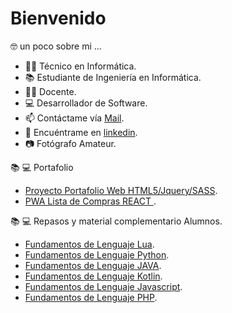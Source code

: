 # Bienvenido

🤓 un poco sobre mi ... 

 - 👨‍🎓 Técnico en Informática.
 - 📚 Estudiante de Ingeniería en Informática.
 - 👨‍🏫 Docente.
 - 💻 Desarrollador de Software.
 - 📫 Contáctame vía [Mail](mailto:matias.munoz@drackdesign.cl).
 - 👤 Encuéntrame en [linkedin](https://www.linkedin.com/in/mmunozacevedo/). 
 - 📷 Fotógrafo Amateur.

📚 💻 Portafolio

- [Proyecto Portafolio Web HTML5/Jquery/SASS](https://github.com/kmtkei/Portafolio).
- [PWA Lista de Compras REACT ](https://github.com/kmtkei/Lista-Tareas).

📚 💻 Repasos y material complementario Alumnos.
- [Fundamentos de Lenguaje Lua](https://github.com/kmtkei/Fundamentos-Lua).
- [Fundamentos de Lenguaje Python](https://github.com/kmtkei/Fundamentos-Python).
- [Fundamentos de Lenguaje JAVA](https://github.com/kmtkei/Fundamentos-Java).
- [Fundamentos de Lenguaje Kotlin](https://github.com/kmtkei/Fundamentos-Kotlin).
- [Fundamentos de Lenguaje Javascript](https://github.com/kmtkei/Fundamentos-Javascript).
- [Fundamentos de Lenguaje PHP](https://github.com/kmtkei/Fundamentos-PHP).

